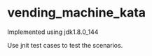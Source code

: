 # vending_machine_kata


Implemented using jdk1.8.0_144

Use jnit test cases to test the scenarios.
